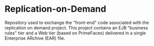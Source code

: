 # Replication-on-Demand
Repository used to exchange the "front-end" code associated with the replication on demand project.  This project contains an EJB "business rules" tier and a Web tier (based on PrimeFaces) delivered in a single Enterprise ARchive (EAR) file.
